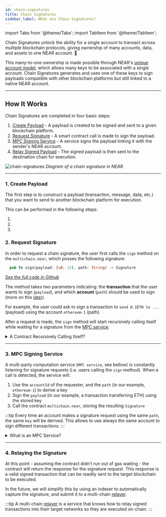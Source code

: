 ```yaml
---
id: chain-signatures
title: Chain Signatures
sidebar_label: What are Chain Signatures?
---
```


import Tabs from '@theme/Tabs';
import TabItem from '@theme/TabItem';

Chain Signatures unlock the ability for a single account to transact across multiple blockchain protocols, giving ownership of many accounts, data, and assets to one NEAR account. 🤯

This many-to-one ownership is made possible through NEAR's [unique account model](../basics/accounts/introduction.md), which allows many keys to be associated with a single account. Chain Signatures generates and uses one of these keys to sign payloads compatible with other blockchain platforms but still linked to a native NEAR account.

---

## How It Works

Chain Signatures are completed in four basic steps:

1. [Create Payload](#1-create-a-payload) - A payload is created to be signed and sent to a given blockchain platform.
2. [Request Signature](#2-request-signature) - A smart contract call is made to sign the payload.
3. [MPC Signing Service](#3-sign-with-mpc) - A service signs the payload linking it with the sender's NEAR account.
4. [Relay Signed Payload](#4-relaying-the-signature) - The signed payload is then sent to the destination chain for execution.

![chain-signatures](/docs/assets/welcome-pages/chain-signatures-overview.png)
_Diagram of a chain signature in NEAR_

<hr class="subsection" />

### 1. Create Payload

The first step is to construct a payload (transaction, message, data, etc.) that you want to send to another blockchain platform for execution.

This can be performed in the following steps:
<!-- TODO -->

1.

2.

3.

### 2. Request Signature

In order to request a chain signature, the user first calls the `sign` method on the `multichain.near`, which posses the following signature:

```rust
  pub fn sign(payload: [u8; 32], path: String) -> Signature
```
_[See the full code in Github](https://github.com/near/mpc-recovery/blob/bc85d66833ffa8537ec61d0b22cd5aa96fbe3197/contract/src/lib.rs#L263)_

The method takes two parameters indicating: the **transaction** that the user wants to sign (`payload`), and which **account** (`path`) should be used to sign (more on this [later](#3-mpc-signature)).

For example, the user could ask to sign a transaction to `send 0.1ETH to ...` (payload) using the account `ethereum-1` (path).

After a request is made, the `sign` method will start recursively calling itself while waiting for a signature from the [MPC service](#3-mpc-signature).

<details>
<summary> A Contract Recursively Calling Itself? </summary>

NEAR contracts do not have a way to wait for an external agent and then resume computations. Instead, one can make the contract call itself again, and check on each iteration if the result is ready.

Each call will take 1 block, and thus 1 second of waiting. After a certain period of time, either the contract will have the result and return it, or it will run our of GAS.
</details>

<hr class="subsection" />

### 3. MPC Signing Service

A multi-party computation service (`MPC service`, see bellow) is constantly listening for signature requests (i.e. users calling the `sign` method). When a call is detected, the service will:

1. Use the `accountId` of the requester, and the `path` (in our example, `ethereum-1`) to derive a key 
2. Sign the `payload` (in our example, a transaction transferring ETH) using the stored key
3. Call the contract `multichain.near`, storing the resulting `Signature`

:::tip
Every time an account makes a signature request using the same `path`, the same `key` will be derived. This allows to use always the same account to sign different transactions.
:::

<details>
<summary> What is an MPC Service? </summary>

MPC (multi-party computation) allows independent nodes to jointly sign a message while not reveling secrets to each-other. In practice, this means that each node creates a signature-share, which can be aggregated to sign a message, thus **no single node** can **sign by itself**. 

This means you can safely let the MPC network take care of your cross-chain keys, which will allow its nodes to sign requests in your behalf, but no single node will ever be able to access your accounts.

NEAR uses a modified version of MPC that allows for nodes to join and leave, without needing to re-derive a master key. 

If you want to learn more about how MPC works, we recommend to [**check this article**](https://www.zellic.io/blog/mpc-from-scratch/)

</details>

<hr class="subsection" />

### 4. Relaying the Signature

At this point - assuming the contract didn't run out of gas waiting - the contract will return the response for the signature request. This response is a valid signed transaction that can be readily sent to the target blockchain to be executed.

In the future, we will simplify this by using an indexer to automatically capture the signature, and submit it to a multi-chain [relayer](relayers.md).

:::tip
A multi-chain [relayer](relayers.md) is a service that knows how to relay signed transactions into their target networks so they are executed on-chain.
:::

<!-- ### Workflow

- A NEAR account requests a payload to be signed by a deployed [MPC](#multi-party-computation-mpc) smart contract
  > This request is performed by calling `sign` and passing the payload (hash from a message or transaction)
- A key is derived from the MPC root key using `account_id` and derivation path. (this ensures that it will be the same key if the two parameters are the same)
- Once the client gets the signature, it can send the transaction to a relayer
  > In a future release, an indexing service will listen to all `sign` events from the MPC contract and will trigger a multi-chain relayer -->